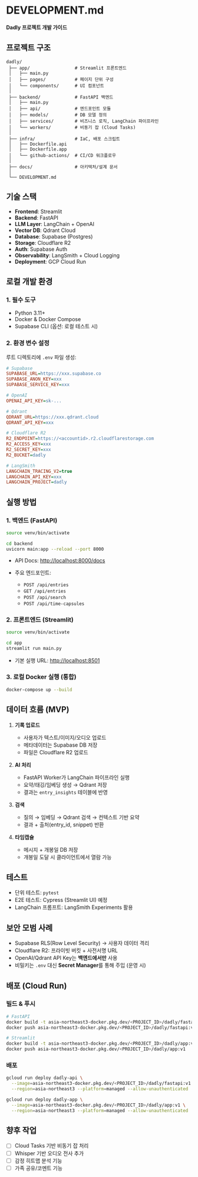 # DEVELOPMENT.md
**Dadly 프로젝트 개발 가이드**

## 프로젝트 구조

```plaintext
dadly/
 ├── app/                 # Streamlit 프론트엔드
 │   ├── main.py
 │   ├── pages/           # 페이지 단위 구성
 │   └── components/      # UI 컴포넌트
 │
 ├── backend/             # FastAPI 백엔드
 │   ├── main.py
 │   ├── api/             # 엔드포인트 모듈
 │   ├── models/          # DB 모델 정의
 │   ├── services/        # 비즈니스 로직, LangChain 파이프라인
 │   └── workers/         # 비동기 잡 (Cloud Tasks)
 │
 ├── infra/               # IaC, 배포 스크립트
 │   ├── Dockerfile.api
 │   ├── Dockerfile.app
 │   └── github-actions/  # CI/CD 워크플로우
 │
 ├── docs/                # 아키텍처/설계 문서
 │
 └── DEVELOPMENT.md
````

## 기술 스택

* **Frontend**: Streamlit
* **Backend**: FastAPI
* **LLM Layer**: LangChain + OpenAI
* **Vector DB**: Qdrant Cloud
* **Database**: Supabase (Postgres)
* **Storage**: Cloudflare R2
* **Auth**: Supabase Auth
* **Observability**: LangSmith + Cloud Logging
* **Deployment**: GCP Cloud Run

## 로컬 개발 환경

### 1. 필수 도구

* Python 3.11+
* Docker & Docker Compose
* Supabase CLI (옵션: 로컬 테스트 시)

### 2. 환경 변수 설정

루트 디렉토리에 `.env` 파일 생성:

```ini
# Supabase
SUPABASE_URL=https://xxx.supabase.co
SUPABASE_ANON_KEY=xxx
SUPABASE_SERVICE_KEY=xxx

# OpenAI
OPENAI_API_KEY=sk-...

# Qdrant
QDRANT_URL=https://xxx.qdrant.cloud
QDRANT_API_KEY=xxx

# Cloudflare R2
R2_ENDPOINT=https://<accountid>.r2.cloudflarestorage.com
R2_ACCESS_KEY=xxx
R2_SECRET_KEY=xxx
R2_BUCKET=dadly

# LangSmith
LANGCHAIN_TRACING_V2=true
LANGCHAIN_API_KEY=xxx
LANGCHAIN_PROJECT=dadly
```

## 실행 방법

### 1. 백엔드 (FastAPI)

```bash
source venv/bin/activate

cd backend
uvicorn main:app --reload --port 8000
```

* API Docs: [http://localhost:8000/docs](http://localhost:8000/docs)
* 주요 엔드포인트:

  * `POST /api/entries`
  * `GET /api/entries`
  * `POST /api/search`
  * `POST /api/time-capsules`

### 2. 프론트엔드 (Streamlit)

```bash
source venv/bin/activate

cd app
streamlit run main.py
```

* 기본 실행 URL: [http://localhost:8501](http://localhost:8501)

### 3. 로컬 Docker 실행 (통합)

```bash
docker-compose up --build
```

## 데이터 흐름 (MVP)

1. **기록 업로드**

   * 사용자가 텍스트/이미지/오디오 업로드
   * 메타데이터는 Supabase DB 저장
   * 파일은 Cloudflare R2 업로드

2. **AI 처리**

   * FastAPI Worker가 LangChain 파이프라인 실행
   * 요약/태깅/임베딩 생성 → Qdrant 저장
   * 결과는 `entry_insights` 테이블에 반영

3. **검색**

   * 질의 → 임베딩 → Qdrant 검색 → 컨텍스트 기반 요약
   * 결과 + 출처(entry\_id, snippet) 반환

4. **타임캡슐**

   * 메시지 + 개봉일 DB 저장
   * 개봉일 도달 시 클라이언트에서 열람 가능

## 테스트

* 단위 테스트: `pytest`
* E2E 테스트: Cypress (Streamlit UI) 예정
* LangChain 프롬프트: LangSmith Experiments 활용

## 보안 모범 사례

* Supabase RLS(Row Level Security) → 사용자 데이터 격리
* Cloudflare R2: 프라이빗 버킷 + 사전서명 URL
* OpenAI/Qdrant API Key는 **백엔드에서만** 사용
* 비밀키는 `.env` 대신 **Secret Manager**를 통해 주입 (운영 시)

## 배포 (Cloud Run)

### 빌드 & 푸시

```bash
# FastAPI
docker build -t asia-northeast3-docker.pkg.dev/<PROJECT_ID>/dadly/fastapi:v1 -f infra/Dockerfile.api .
docker push asia-northeast3-docker.pkg.dev/<PROJECT_ID>/dadly/fastapi:v1

# Streamlit
docker build -t asia-northeast3-docker.pkg.dev/<PROJECT_ID>/dadly/app:v1 -f infra/Dockerfile.app .
docker push asia-northeast3-docker.pkg.dev/<PROJECT_ID>/dadly/app:v1
```

### 배포

```bash
gcloud run deploy dadly-api \
  --image=asia-northeast3-docker.pkg.dev/<PROJECT_ID>/dadly/fastapi:v1 \
  --region=asia-northeast3 --platform=managed --allow-unauthenticated

gcloud run deploy dadly-app \
  --image=asia-northeast3-docker.pkg.dev/<PROJECT_ID>/dadly/app:v1 \
  --region=asia-northeast3 --platform=managed --allow-unauthenticated
```

## 향후 작업

* [ ] Cloud Tasks 기반 비동기 잡 처리
* [ ] Whisper 기반 오디오 전사 추가
* [ ] 감정 히트맵 분석 기능
* [ ] 가족 공유/코멘트 기능
